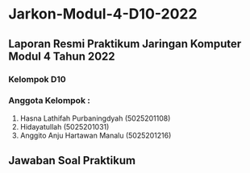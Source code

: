 # Jarkon-Modul-4-D10-2022

## Laporan Resmi Praktikum Jaringan Komputer Modul 4 Tahun 2022

### Kelompok D10
### Anggota Kelompok :
1. Hasna Lathifah Purbaningdyah (5025201108)
2. Hidayatullah (5025201031)
3. Anggito Anju Hartawan Manalu (5025201216)

## Jawaban Soal Praktikum
